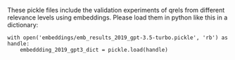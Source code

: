 These pickle files include the validation experiments of qrels from different relevance levels using embeddings. 
Please load them in python like this in a dictionary:

```
with open('embeddings/emb_results_2019_gpt-3.5-turbo.pickle', 'rb') as handle:
    embeddding_2019_gpt3_dict = pickle.load(handle)
```
